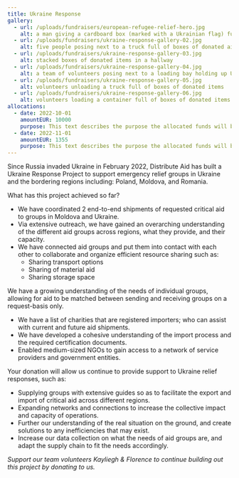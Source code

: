 ```yaml
---
title: Ukraine Response
gallery:
  - url: /uploads/fundraisers/european-refugee-relief-hero.jpg
    alt: a man giving a cardboard box (marked with a Ukrainian flag) full of aid to two women in need
  - url: /uploads/fundraisers/ukraine-response-gallery-02.jpg
    alt: five people posing next to a truck full of boxes of donated aid items
  - url: /uploads/fundraisers/ukraine-response-gallery-03.jpg
    alt: stacked boxes of donated items in a hallway
  - url: /uploads/fundraisers/ukraine-response-gallery-04.jpg
    alt: a team of volunteers posing next to a loading bay holding up Ukrainian flags
  - url: /uploads/fundraisers/ukraine-response-gallery-05.jpg
    alt: volunteers unloading a truck full of boxes of donated items
  - url: /uploads/fundraisers/ukraine-response-gallery-06.jpg
    alt: volunteers loading a container full of boxes of donated items
allocations:
  - date: 2022-10-01
    amountEUR: 10000
    purpose: This text describes the purpose the allocated funds will be used for.
  - date: 2022-11-01
    amountEUR: 1355
    purpose: This text describes the purpose the allocated funds will be used for.
---
```


Since Russia invaded Ukraine in February 2022, Distribute Aid has built a Ukraine Response Project to support emergency relief groups in Ukraine and the bordering regions including: Poland, Moldova, and Romania. 

What has this project achieved so far?

- We have coordinated 2 end-to-end shipments of requested critical aid to groups in Moldova and Ukraine.
- Via extensive outreach, we have gained an overarching understanding of the different aid groups across regions, what they provide, and their capacity. 
- We have connected aid groups and put them into contact with each other to collaborate and organize efficient resource sharing such as:
  - Sharing transport options
  - Sharing of material aid
  - Sharing storage space

We have a growing understanding of the needs of individual groups, allowing for aid to be matched between sending and receiving groups on a request-basis only.  
- We have a list of charities that are registered importers; who can assist with current and future aid shipments.
- We have developed a cohesive understanding of the import process and the required certification documents.
- Enabled medium-sized NGOs to gain access to a network of service providers and government entities. 

Your donation will allow us continue to provide support to Ukraine relief responses, such as:
- Supplying groups with extensive guides so as to facilitate the export and import of critical aid across different regions. 
- Expanding networks and connections to increase the collective impact and capacity of operations.
- Further our understanding of the real situation on the ground, and create solutions to any inefficiencies that may exist. 
- Increase our data collection on what the needs of aid groups are, and adapt the supply chain to fit the needs accordingly.

*Support our team volunteers Kayliegh & Florence to continue building out this project by donating to us.*